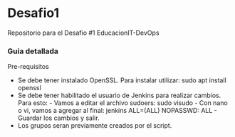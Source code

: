 # Desafio1
Repositorio para el Desafio #1 EducacionIT-DevOps

### Guia detallada ###

Pre-requisitos
- Se debe tener instalado OpenSSL. Para instalar utilizar: sudo apt install openssl
- Se debe tener habilitado el usuario de Jenkins para realizar cambios. Para esto:
        - Vamos a editar el archivo sudoers: sudo visudo
        - Con nano o vi, vamos a agregar al final: jenkins ALL=(ALL) NOPASSWD: ALL
        - Guardar los cambios y salir.
- Los grupos seran previamente creados por el script.     
